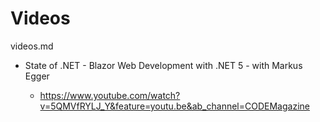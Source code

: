 # Videos

videos.md


*   State of .NET - Blazor Web Development with .NET 5 - with Markus Egger

    *   https://www.youtube.com/watch?v=5QMVfRYLJ_Y&feature=youtu.be&ab_channel=CODEMagazine
